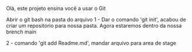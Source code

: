 Olá, este projeto ensina você a usar o Git

Abrir o git bash na pasta do arquivo
1 - Dar o comando 'git init', acabou de criar um repositorio para nossa pasta. Agora estaremos dentro da nossa brench main

2 - comando 'git add Readme.md', mandar arquivo para area de stage 


